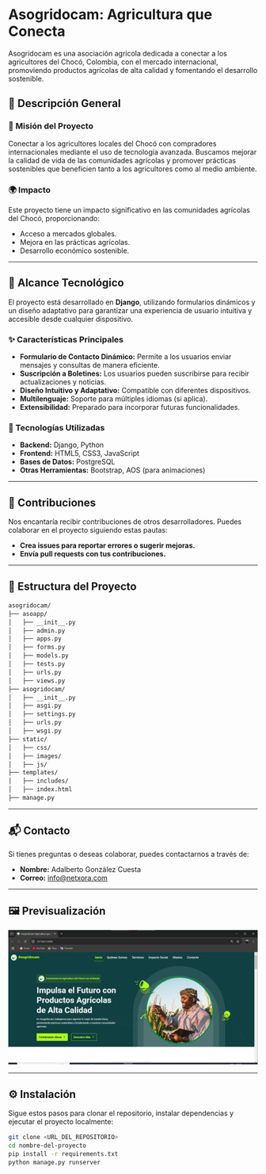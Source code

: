 # Asogridocam: Agricultura que Conecta

Asogridocam es una asociación agrícola dedicada a conectar a los agricultores del Chocó, Colombia, con el mercado internacional, promoviendo productos agrícolas de alta calidad y fomentando el desarrollo sostenible.

## 📖 Descripción General

### 🌱 Misión del Proyecto
Conectar a los agricultores locales del Chocó con compradores internacionales mediante el uso de tecnología avanzada. Buscamos mejorar la calidad de vida de las comunidades agrícolas y promover prácticas sostenibles que beneficien tanto a los agricultores como al medio ambiente.

### 🌍 Impacto
Este proyecto tiene un impacto significativo en las comunidades agrícolas del Chocó, proporcionando:
- Acceso a mercados globales.
- Mejora en las prácticas agrícolas.
- Desarrollo económico sostenible.

---

## 🚀 Alcance Tecnológico

El proyecto está desarrollado en **Django**, utilizando formularios dinámicos y un diseño adaptativo para garantizar una experiencia de usuario intuitiva y accesible desde cualquier dispositivo.

### ✨ Características Principales
- **Formulario de Contacto Dinámico:** Permite a los usuarios enviar mensajes y consultas de manera eficiente.
- **Suscripción a Boletines:** Los usuarios pueden suscribirse para recibir actualizaciones y noticias.
- **Diseño Intuitivo y Adaptativo:** Compatible con diferentes dispositivos.
- **Multilenguaje:** Soporte para múltiples idiomas (si aplica).
- **Extensibilidad:** Preparado para incorporar futuras funcionalidades.

### 🔧 Tecnologías Utilizadas
- **Backend:** Django, Python  
- **Frontend:** HTML5, CSS3, JavaScript  
- **Bases de Datos:** PostgreSQL  
- **Otras Herramientas:** Bootstrap, AOS (para animaciones)

---

## 🤝 Contribuciones
Nos encantaría recibir contribuciones de otros desarrolladores. Puedes colaborar en el proyecto siguiendo estas pautas:

- **Crea issues para reportar errores o sugerir mejoras.**
- **Envía pull requests con tus contribuciones.**

---

## 📂 Estructura del Proyecto

```bash
asogridocam/
├── asoapp/
│   ├── __init__.py
│   ├── admin.py
│   ├── apps.py
│   ├── forms.py
│   ├── models.py
│   ├── tests.py
│   ├── urls.py
│   ├── views.py
├── asogridocam/
│   ├── __init__.py
│   ├── asgi.py
│   ├── settings.py
│   ├── urls.py
│   ├── wsgi.py
├── static/
│   ├── css/
│   ├── images/
│   ├── js/
├── templates/
│   ├── includes/
│   ├── index.html
├── manage.py
```

---

## 📬 Contacto
Si tienes preguntas o deseas colaborar, puedes contactarnos a través de:

- **Nombre:** Adalberto González Cuesta
- **Correo:** info@netxora.com

---

## 🖼️ Previsualización

![alt text](image.png)

---

## ⚙️ Instalación

Sigue estos pasos para clonar el repositorio, instalar dependencias y ejecutar el proyecto localmente:

```bash
git clone <URL_DEL_REPOSITORIO>
cd nombre-del-proyecto
pip install -r requirements.txt
python manage.py runserver
```
